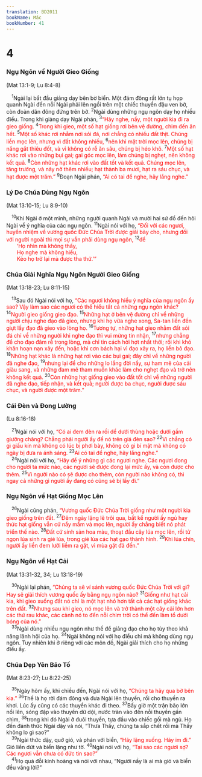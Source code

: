 ```yaml
---
translation: BD2011
bookName: Mác 
bookNumber: 41
---
```


<div class="title"><h1>4</h1><h3>Ngụ Ngôn về Người Gieo Giống</h3><p>(Mat 13:1-9; Lu 8:4-8)</p></div>
<span class="verse mac_4_1"> <sup>1</sup>Ngài lại bắt đầu giảng dạy bên bờ biển. Một đám đông rất lớn tụ họp quanh Ngài đến nỗi Ngài phải lên ngồi trên một chiếc thuyền đậu ven bờ, còn đoàn dân đông đứng trên bờ. </span>
<span class="verse mac_4_2"><sup>2</sup>Ngài dùng những ngụ ngôn dạy họ nhiều điều. Trong khi giảng dạy Ngài phán, </span>
<span class="verse mac_4_3"><sup>3</sup><font color="red">“Hãy nghe, nầy, một người kia đi ra gieo giống. </font></span>
<span class="verse mac_4_4"><sup>4</sup><font color="red">Trong khi gieo, một số hạt giống rơi bên vệ đường, chim đến ăn hết. </font></span>
<span class="verse mac_4_5"><sup>5</sup><font color="red">Một số khác rơi nhằm nơi sỏi đá, nơi chẳng có nhiều đất thịt. Chúng liền mọc lên, nhưng vì đất không nhiều, </font></span>
<span class="verse mac_4_6"><sup>6</sup><font color="red">nên khi mặt trời mọc lên, chúng bị nắng gắt thiêu đốt, và vì không có rễ ăn sâu, chúng bị héo khô. </font></span>
<span class="verse mac_4_7"><sup>7</sup><font color="red">Một số hạt khác rơi vào những bụi gai; gai góc mọc lên, làm chúng bị nghẹt, nên không kết quả. </font></span>
<span class="verse mac_4_8"><sup>8</sup><font color="red">Còn những hạt khác rơi vào đất tốt và kết quả. Chúng mọc lên, tăng trưởng, và nảy nở thêm nhiều; hạt thành ba mươi, hạt ra sáu chục, và hạt được một trăm.” </font></span>
<span class="verse mac_4_9"><sup>9</sup>Ðoạn Ngài phán, <font color="red">“Ai có tai để nghe, hãy lắng nghe.”</font><br/></span>
<div class="title"><h3>Lý Do Chúa Dùng Ngụ Ngôn</h3><p>(Mat 13:10-15; Lu 8:9-10)</p></div>
<span class="verse mac_4_10"> <sup>10</sup>Khi Ngài ở một mình, những người quanh Ngài và mười hai sứ đồ đến hỏi Ngài về ý nghĩa của các ngụ ngôn. </span>
<span class="verse mac_4_11"><sup>11</sup>Ngài nói với họ, <font color="red">“Ðối với các ngươi, huyền nhiệm về vương quốc Ðức Chúa Trời được giãi bày cho, nhưng đối với người ngoài thì mọi sự vẫn phải dùng ngụ ngôn, </font></span>
<span class="verse mac_4_12"><sup>12</sup><font color="red">để</font><br/>  <font color="red">‘Họ nhìn mà không thấy,</font><br/>  <font color="red">Họ nghe mà không hiểu,</font><br/>  <font color="red">Kẻo họ trở lại mà được tha thứ.’” </font><br/></span>
<div class="title"><h3>Chúa Giải Nghĩa Ngụ Ngôn Người Gieo Giống</h3><p>(Mat 13:18-23; Lu 8:11-15)</p></div>
<span class="verse mac_4_13"> <sup>13</sup>Sau đó Ngài nói với họ, <font color="red">“Các ngươi không hiểu ý nghĩa của ngụ ngôn ấy sao? Vậy làm sao các ngươi có thể hiểu tất cả những ngụ ngôn khác? </font></span>
<span class="verse mac_4_14"><sup>14</sup><font color="red">Người gieo giống gieo đạo. </font></span>
<span class="verse mac_4_15"><sup>15</sup><font color="red">Những hạt ở bên vệ đường chỉ về những người chịu nghe đạo đã gieo, nhưng khi họ vừa nghe xong, Sa-tan liền đến giựt lấy đạo đã gieo vào lòng họ. </font></span>
<span class="verse mac_4_16"><sup>16</sup><font color="red">Tương tự, những hạt gieo nhằm đất sỏi đá chỉ về những người khi nghe đạo thì vui mừng tin nhận, </font></span>
<span class="verse mac_4_17"><sup>17</sup><font color="red">nhưng chẳng để cho đạo đâm rễ trong lòng, mà chỉ tin cách hời hợt nhất thời; rồi khi khó khăn hoạn nạn xảy đến, hoặc khi cơn bách hại vì đạo xảy ra, họ liền bỏ đạo. </font></span>
<span class="verse mac_4_18"><sup>18</sup><font color="red">Những hạt khác là những hạt rơi vào các bụi gai; đây chỉ về những người đã nghe đạo, </font></span>
<span class="verse mac_4_19"><sup>19</sup><font color="red">nhưng lại để cho những lo lắng đời nầy, sự ham mê của cải giàu sang, và những đam mê tham muốn khác làm cho nghẹt đạo và trở nên không kết quả. </font></span>
<span class="verse mac_4_20"><sup>20</sup><font color="red">Còn những hạt giống gieo vào đất tốt chỉ về những người đã nghe đạo, tiếp nhận, và kết quả; người được ba chục, người được sáu chục, và người được một trăm.”</font><br/></span>
<div class="title"><h3>Cái Ðèn và Ðong Lường</h3><p>(Lu 8:16-18)</p></div>
<span class="verse mac_4_21"> <sup>21</sup>Ngài nói với họ, <font color="red">“Có ai đem đèn ra rồi để dưới thùng hoặc dưới gầm giường chăng? Chẳng phải người ấy để nó trên giá đèn sao? </font></span>
<span class="verse mac_4_22"><sup>22</sup><font color="red">Vì chẳng có gì giấu kín mà không có lúc bị phơi bày, không có gì bí mật mà không có ngày bị đưa ra ánh sáng. </font></span>
<span class="verse mac_4_23"><sup>23</sup><font color="red">Ai có tai để nghe, hãy lắng nghe.”</font><br/></span>
<span class="verse mac_4_24"> <sup>24</sup>Ngài nói với họ, <font color="red">“Hãy để ý những gì các ngươi nghe. Các ngươi đong cho người ta mức nào, các ngươi sẽ được đong lại mức ấy, và còn được cho thêm. </font></span>
<span class="verse mac_4_25"><sup>25</sup><font color="red">Vì người nào có sẽ được cho thêm, còn người nào không có, thì ngay cả những gì người ấy đang có cũng sẽ bị lấy đi.”</font><br/></span>
<div class="title"><h3>Ngụ Ngôn về Hạt Giống Mọc Lên</h3></div>
<span class="verse mac_4_26"> <sup>26</sup>Ngài cũng phán, <font color="red">“Vương quốc Ðức Chúa Trời giống như một người kia gieo giống trên đất. </font></span>
<span class="verse mac_4_27"><sup>27</sup><font color="red">Ðêm ngày lặng lẽ trôi qua, bất kể người ấy ngủ hay thức hạt giống vẫn cứ nẩy mầm và mọc lên, người ấy chẳng biết nó phát triển thế nào. </font></span>
<span class="verse mac_4_28"><sup>28</sup><font color="red">Ðất cứ sinh sản hoa màu, thoạt đầu cây lúa mọc lên, rồi từ ngọn lúa sinh ra gié lúa, trong gié lúa các hạt gạo thành hình. </font></span>
<span class="verse mac_4_29"><sup>29</sup><font color="red">Khi lúa chín, người ấy liền đem lưỡi liềm ra gặt, vì mùa gặt đã đến.”</font><br/></span>
<div class="title"><h3>Ngụ Ngôn về Hạt Cải</h3><p>(Mat 13:31-32, 34; Lu 13:18-19)</p></div>
<span class="verse mac_4_30"> <sup>30</sup>Ngài lại phán, <font color="red">“Chúng ta sẽ ví sánh vương quốc Ðức Chúa Trời với gì? Hay sẽ giải thích vương quốc ấy bằng ngụ ngôn nào? </font></span>
<span class="verse mac_4_31"><sup>31</sup><font color="red">Giống như hạt cải kia, khi gieo xuống đất nó chỉ là một hạt nhỏ hơn tất cả các hạt giống khác trên đất. </font></span>
<span class="verse mac_4_32"><sup>32</sup><font color="red">Nhưng sau khi gieo, nó mọc lên và trở thành một cây cải lớn hơn các thứ rau khác, các cành nó to đến nỗi chim trời có thể đến làm tổ dưới bóng của nó.”</font><br/></span>
<span class="verse mac_4_33"> <sup>33</sup>Ngài dùng nhiều ngụ ngôn như thế để giảng đạo cho họ tùy theo khả năng lãnh hội của họ. </span>
<span class="verse mac_4_34"><sup>34</sup>Ngài không nói với họ điều chi mà không dùng ngụ ngôn. Tuy nhiên khi ở riêng với các môn đồ, Ngài giải thích cho họ những điều ấy.<br/></span>
<div class="title"><h3>Chúa Dẹp Yên Bão Tố</h3><p>(Mat 8:23-27; Lu 8:22-25)</p></div>
<span class="verse mac_4_35"> <sup>35</sup>Ngày hôm ấy, khi chiều đến, Ngài nói với họ, <font color="red">“Chúng ta hãy qua bờ bên kia.”</font></span>
<span class="verse mac_4_36"><sup>36</sup>Thế là họ rời đám đông và đưa Ngài lên thuyền, rồi cho thuyền ra khơi. Lúc ấy cũng có các thuyền khác đi theo. </span>
<span class="verse mac_4_37"><sup>37</sup>Bấy giờ một trận bão lớn nổi lên, sóng đập vào thuyền dữ dội, nước tràn vào đến nỗi thuyền gần chìm, </span>
<span class="verse mac_4_38"><sup>38</sup>trong khi đó Ngài ở đuôi thuyền, tựa đầu vào chiếc gối mà ngủ. Họ đến đánh thức Ngài dậy và nói, “Thưa Thầy, chúng ta sắp chết rồi mà Thầy không lo gì sao?”<br/></span>
<span class="verse mac_4_39"> <sup>39</sup>Ngài thức dậy, quở gió, và phán với biển, <font color="red">“Hãy lặng xuống. Hãy im đi.” </font>Gió liền dứt và biển lặng như tờ. </span>
<span class="verse mac_4_40"><sup>40</sup>Ngài nói với họ, <font color="red">“Tại sao các ngươi sợ? Các ngươi vẫn chưa có đức tin sao?”</font><br/></span>
<span class="verse mac_4_41"> <sup>41</sup>Họ quá đỗi kinh hoàng và nói với nhau, “Người nầy là ai mà gió và biển đều vâng lời?”<br/></span>
